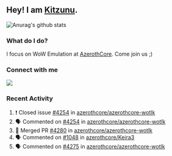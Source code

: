 ## Hey! I am [Kitzunu](https://Github.com/Kitzunu).

![Anurag's github stats](https://github-readme-stats.kitzunu.vercel.app/api?username=Kitzunu&show_icons=true)

### What do I do?

I focus on WoW Emulation at [AzerothCore](https://Github.com/AzerothCore). Come join us ;)

### Connect with me
[![](https://img.shields.io/badge/AzerothCore%20Discord-Connect%20with%20me!-green)](https://discord.com/invite/gkt4y2x)

### Recent Activity

<!--START_SECTION:activity-->
1. ❗️ Closed issue [#4254](https://github.com/azerothcore/azerothcore-wotlk/issues/4254) in [azerothcore/azerothcore-wotlk](https://github.com/azerothcore/azerothcore-wotlk)
2. 🗣 Commented on [#4254](https://github.com/azerothcore/azerothcore-wotlk/issues/4254) in [azerothcore/azerothcore-wotlk](https://github.com/azerothcore/azerothcore-wotlk)
3. 🎉 Merged PR [#4280](https://github.com/azerothcore/azerothcore-wotlk/pull/4280) in [azerothcore/azerothcore-wotlk](https://github.com/azerothcore/azerothcore-wotlk)
4. 🗣 Commented on [#1048](https://github.com/azerothcore/Keira3/issues/1048) in [azerothcore/Keira3](https://github.com/azerothcore/Keira3)
5. 🗣 Commented on [#4275](https://github.com/azerothcore/azerothcore-wotlk/issues/4275) in [azerothcore/azerothcore-wotlk](https://github.com/azerothcore/azerothcore-wotlk)
<!--END_SECTION:activity-->
